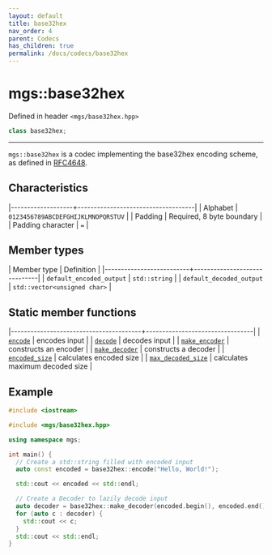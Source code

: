 ```yaml
---
layout: default
title: base32hex
nav_order: 4
parent: Codecs
has_children: true
permalink: /docs/codecs/base32hex
---
```


# mgs::base32hex

Defined in header `<mgs/base32hex.hpp>`

```cpp
class base32hex;
```

---

`mgs::base32hex` is a codec implementing the base32hex encoding scheme, as defined in [RFC4648](https://tools.ietf.org/html/rfc4648).

## Characteristics

|-------------------+------------------------------------|
| Alphabet          | `0123456789ABCDEFGHIJKLMNOPQRSTUV` |
| Padding           | Required, 8 byte boundary          |
| Padding character | `=`                                |

## Member types

| Member type              | Definition                   |
|--------------------------+------------------------------|
| `default_encoded_output` | `std::string`                |
| `default_decoded_output` | `std::vector<unsigned char>` |

## Static member functions

|----------------------------------------+---------------------------------|
| [`encode`](encode)                     | encodes input                   |
| [`decode`](decode)                     | decodes input                   |
| [`make_encoder`](make_encoder)         | constructs an encoder           |
| [`make_decoder`](make_decoder)         | constructs a decoder            |
| [`encoded_size`](encoded_size)         | calculates encoded size         |
| [`max_decoded_size`](max_decoded_size) | calculates maximum decoded size |

## Example

```cpp
#include <iostream>

#include <mgs/base32hex.hpp>

using namespace mgs;

int main() {
  // Create a std::string filled with encoded input
  auto const encoded = base32hex::encode("Hello, World!");

  std::cout << encoded << std::endl;

  // Create a Decoder to lazily decode input
  auto decoder = base32hex::make_decoder(encoded.begin(), encoded.end());
  for (auto c : decoder) {
    std::cout << c;
  }
  std::cout << std::endl;
}
```
